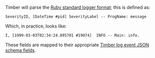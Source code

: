 Timber will parse the [Ruby standard logger format](https://ruby-doc.org/stdlib-2.1.0/libdoc/logger/rdoc/Logger.html#class-Logger-label-Format); this is defined as:

```
SeverityID, [DateTime #pid] SeverityLabel -- ProgName: message
```

Which, in practice, looks like:

```
I, [1999-03-03T02:34:24.895701 #19074]  INFO -- Main: info.
```

These fields are mapped to their appropriate [Timber log event JSON schema fields](/concepts/log-event-json-schema).
